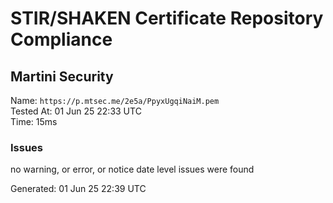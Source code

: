 # STIR/SHAKEN Certificate Repository Compliance

## Martini Security

Name: `https://p.mtsec.me/2e5a/PpyxUgqiNaiM.pem`\
Tested At: 01 Jun 25 22:33 UTC\
Time: 15ms

### Issues

no warning, or error, or notice date level issues were found

Generated: 01 Jun 25 22:39 UTC